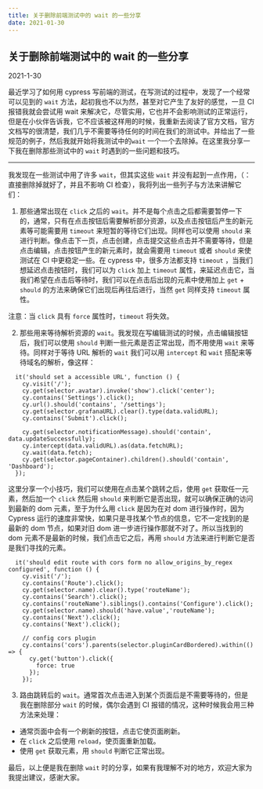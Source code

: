 ```yaml
---
title: 关于删除前端测试中的 wait 的一些分享
date: 2021-01-30
---
```


## 关于删除前端测试中的 wait 的一些分享

2021-1-30

最近学习了如何用 cypress 写前端的测试，在写测试的过程中，发现了一个经常可以见到的 `wait` 方法，起初我也不以为然，甚至对它产生了友好的感觉，一旦 CI 报错我就会尝试用 wait 来解决它，尽管实用，它也并不会影响测试的正常运行，但是在小伙伴告诉我，它不应该被这样用的时候，我重新去阅读了官方文档，官方文档写的很清楚，我们几乎不需要等待任何的时间在我们的测试中。并给出了一些规范的例子，然后我就开始将我测试中的`wait` 一个一个去除掉。在这里我分享一下我在删除那些测试中的 `wait` 时遇到的一些问题和技巧。

--------

我发现在一些测试中用了许多 `wait`，但其实这些 `wait` 并没有起到一点作用，（：直接删除掉就好了，并且不影响 CI 检查），我将列出一些列子与方法来讲解它们：

1. 那些通常出现在 `click` 之后的 `wait`。并不是每个点击之后都需要暂停一下的，通常，只有在点击按钮后需要解析部分资源，以及点击按钮后产生的新元素等可能需要用 `timeout` 来短暂的等待它们出现。同样也可以使用 `should` 来进行判断。像点击下一页，点击创建，点击提交这些点击并不需要等待，但是点击编辑，点击按钮产生的新元素时，就会需要用 `timeout` 或者 `should` 来使测试在 CI 中更稳定一些。在 cypress 中，很多方法都支持 `timeout` ，当我们想延迟点击按钮时，我们可以为 `click` 加上 `timeout` 属性，来延迟点击它，当我们希望在点击后等待时，我们可以在点击后出现的元素中使用加上 `get` + `should` 的方法来确保它们出现后再往后进行，当然 `get` 同样支持 `timeout` 属性。

注意：当 `click` 具有 `force` 属性时，`timeout` 将失效。

2. 那些用来等待解析资源的 `wait`。我发现在写编辑测试的时候，点击编辑按钮后，我们可以使用 `should` 判断一些元素是否正常出现，而不用使用 `wait` 来等待。同样对于等待 URL 解析的 `wait` 我们可以用 `intercept` 和 `wait` 搭配来等待域名的解析，像这样：

```
  it('should set a accessible URL', function () {
    cy.visit('/');
    cy.get(selector.avatar).invoke('show').click('center');
    cy.contains('Settings').click();
    cy.url().should('contains', '/settings');
    cy.get(selector.grafanaURL).clear().type(data.validURL);
    cy.contains('Submit').click();

    cy.get(selector.notificationMessage).should('contain', data.updateSuccessfully);
    cy.intercept(data.validURL).as(data.fetchURL);
    cy.wait(data.fetch);
    cy.get(selector.pageContainer).children().should('contain', 'Dashboard');
  });
```

这里分享一个小技巧，我们可以使用在点击某个跳转之后，使用 `get` 获取任一元素，然后加一个 `click` 然后用 `should` 来判断它是否出现，就可以确保正确的访问到最新的 dom 元素，至于为什么用 `click` 是因为在对 dom 进行操作时，因为 Cypress 运行的速度非常快，如果只是寻找某个节点的信息，它不一定找到的是最新的 dom 节点，如果对旧 dom 进一步进行操作那就不对了。所以当找到的 dom 元素不是最新的时候，我们点击它之后，再用 `should` 方法来进行判断它是否是我们寻找的元素。

```
  it('should edit route with cors form no allow_origins_by_regex configured', function () {
    cy.visit('/');
    cy.contains('Route').click();
    cy.get(selector.name).clear().type('routeName');
    cy.contains('Search').click();
    cy.contains('routeName').siblings().contains('Configure').click();
    cy.get(selector.name).should('have.value','routeName');
    cy.contains('Next').click();
    cy.contains('Next').click();

    // config cors plugin
    cy.contains('cors').parents(selector.pluginCardBordered).within(() => {
      cy.get('button').click({
        force: true
      });
    });
```

3. 路由跳转后的 `wait`。通常首次点击进入到某个页面后是不需要等待的，但是我在删除部分 `wait` 的时候，偶尔会遇到 CI 报错的情况，这种时候我会用三种方法来处理：

+ 通常页面中会有一个刷新的按钮，点击它使页面刷新。
+ 在 `click` 之后使用 `reload`，使页面重新加载。
+ 使用 `get` 获取元素，用 `should` 判断它正常出现。

最后，以上便是我在删除 `wait` 时的分享，如果有我理解不对的地方，欢迎大家为我提出建议，感谢大家。
